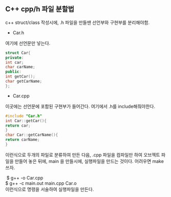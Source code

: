 ## C++ cpp/h 파일 분할법

c++ struct/class 작성시에, .h 파일을 만들땐 선언부와 구현부를 분리해야함.

- Car.h

여기에 선언문만 넣는다.

```c++
struct Car{
private:
int car;
char carName;
public:
int getCar();
char getCarName;
};
```

- Car.cpp

이곳에는 선언문에 포함된 구현부가 들어간다. 여기에서 .h를 include해줘야한다.

```c++
#include "Car.h"
int Car::getCar(){
return car;
}
char Car::getCarName(){
return carName;
}

```

이런식으로 두개의 파일로 분류하여 만든 다음, .cpp 파일을 컴파일만 하여 오브젝트 파일을 만들어 놓은 뒤에, main 을 만들시에, 실행파일을 만드는 것이다. 어려우면 make 쓰자.

​    $ g++ -o Car.cpp
​    
​    $ g++ -c main.out main.cpp Car.o
​    
​    이런식으로 명령을 서술하여 실행파일을 만든다.
​    

